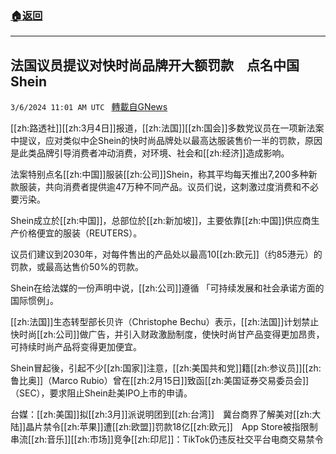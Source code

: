 ###  [:house:返回](README.md)
---


## 法国议员提议对快时尚品牌开大额罚款　点名中国Shein
`3/6/2024 11:01 AM UTC ` [轉載自GNews](https://gnews.org/articles/2370350)

[[zh:路透社]][[zh:3月4日]]报道，[[zh:法国]][[zh:国会]]多数党议员在一项新法案中提议，应对类似中企Shein的快时尚品牌处以最高达服装售价一半的罚款，原因是此类品牌引导消费者冲动消费，对环境、社会和[[zh:经济]]造成影响。

法案特别点名[[zh:中国]]服装[[zh:公司]]Shein，称其平均每天推出7,200多种新款服装，共向消费者提供逾47万种不同产品。议员们说，这刺激过度消费和不必要污染。

Shein成立於[[zh:中国]]，总部位於[[zh:新加坡]]，主要依靠[[zh:中国]]供应商生产价格便宜的服装（REUTERS）。

议员们建议到2030年，对每件售出的产品处以最高10[[zh:欧元]]（约85港元）的罚款，或最高达售价50%的罚款。

Shein在给法媒的一份声明中说，[[zh:公司]]遵循 「可持续发展和社会承诺方面的国际惯例」。

[[zh:法国]]生态转型部长贝许（Christophe Bechu）表示，[[zh:法国]]计划禁止快时尚[[zh:公司]]做广告，并引入财政激励制度，使快时尚甘产品变得更加昂贵，可持续时尚产品将变得更加便宜。

Shein冒起後，引起不少[[zh:国家]]注意，[[zh:美国共和党]]籍[[zh:参议员]][[zh:鲁比奥]]（Marco Rubio）曾在[[zh:2月15日]]致函[[zh:美国证券交易委员会]]（SEC），要求阻止Shein赴美IPO上市的申请。

台媒：[[zh:美国]]拟[[zh:3月]]派说明团到[[zh:台湾]]　冀台商界了解美对[[zh:大陆]]晶片禁令[[zh:苹果]]遭[[zh:欧盟]]罚款18亿[[zh:欧元]]　App Store被指限制串流[[zh:音乐]][[zh:市场]]竞争[[zh:印尼]]：TikTok仍违反社交平台电商交易禁令
